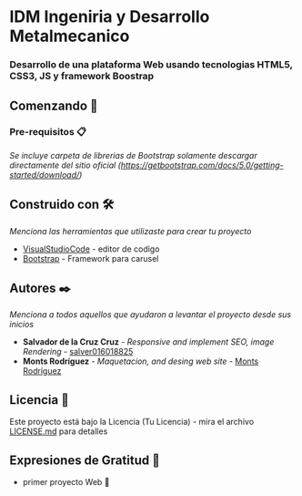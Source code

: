 # IDM Ingeniria y Desarrollo Metalmecanico

### Desarrollo de una plataforma Web usando tecnologias HTML5, CSS3, JS y framework Boostrap

## Comenzando 🚀

### Pre-requisitos 📋

_Se incluye carpeta de librerias de Bootstrap solamente descargar directamente del sitio oficial (https://getbootstrap.com/docs/5.0/getting-started/download/)_
## Construido con 🛠️

_Menciona las herramientas que utilizaste para crear tu proyecto_

* [VisualStudioCode](http://www.dropwizard.io/1.0.2/docs/) - editor de codigo
* [Bootstrap](https://getbootstrap.com/) - Framework para carusel

## Autores ✒️

_Menciona a todos aquellos que ayudaron a levantar el proyecto desde sus inicios_

* **Salvador de la Cruz Cruz** - *Responsive and implement SEO, image Rendering* - [salver016018825](https://github.com/salver016018825)
* **Monts Rodríguez** - *Maquetacion, and desing web site* - [Monts Rodríguez](alejmonts97@gmail.com)



## Licencia 📄

Este proyecto está bajo la Licencia (Tu Licencia) - mira el archivo [LICENSE.md](LICENSE.md) para detalles

## Expresiones de Gratitud 🎁

* primer proyecto Web 📢
